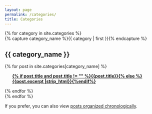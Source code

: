 ```yaml
---
layout: page
permalink: /categories/
title: Categories
---
```



<div id="archives">
{% for category in site.categories %}
  <div class="archive-group">
    {% capture category_name %}{{ category | first }}{% endcapture %}
    <div id="#{{ category_name | slugize }}"></div>
    <p></p>
    
  <h2 style="text-align:left;">{{ category_name }}</h2>
    <a name="{{ category_name | slugize }}"></a>
    {% for post in site.categories[category_name] %}
    <article class="archive-item">
      <ul class="past">
      <p><b><a href="{{ site.baseurl }}{{ post.url }}">{% if post.title and post.title != "" %}{{post.title}}{% else %}{{post.excerpt |strip_html}}{%endif%}</a></b>
      </p>
      </ul>
    </article>
    {% endfor %}
  </div>
{% endfor %}
    <div class="archive_footer">
    <p>If you prefer, you can also view <a href="{{ site.baseurl }}/posts">posts organized chronologically</a>.</p>
    </div>
</div>
